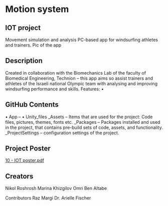 # Motion system
## IOT project
Movement simulation and analysis PC-based app for windsurfing athletes and trainers.
Pic of the app

## Description
Created in collaboration with the Biomechanics Lab of the faculty of Biomedical Engineering, Technion – this app aims so assist trainers and athletes of the Israeli national Olympic team with analysing and improving windsurfing performance and skills.
Features:
•	

## GitHub Contents
•	App – 
•	Unity_files 
  _Assets – Items that are used for the project: Code files, pictures, themes, fonts etc. 
  _Packages – Packages installed and used in the project, that contains pre-build sets of code, assets, and functionality. 
  _ProjectSettings – configuration settings of the project.

## Project Poster
[10 - IOT poster.pdf](https://github.com/nikolro/Motion-System-IOT/files/11990339/10.-.IOT.poster.pdf)

## Creators
Nikol Roshrosh
Marina Khizgilov
Omri Ben Altabe

Contributors
Raz Margi 
Dr. Arielle Fischer
